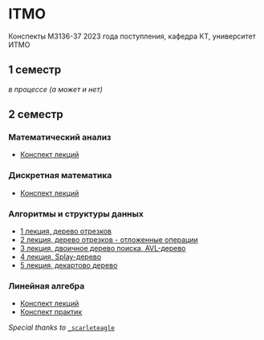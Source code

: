 # ITMO
Конспекты M3136-37 2023 года поступления, кафедра КТ, университет ИТМО
## 1 семестр
_в процессе (а может и нет)_
## 2 семестр
### Математический анализ
- [Конспект лекций](https://github.com/imkochelorov/ITMO/blob/main/notes/calculus/s2/main.pdf)
### Дискретная математика
- [Конспект лекций](https://github.com/imkochelorov/ITMO/blob/main/notes/discrete-math/s2/main.pdf)
### Алгоритмы и структуры данных
- [1 лекция, дерево отрезков](https://github.com/imkochelorov/ITMO/blob/main/notes/algorithms/s2/l1.pdf)
- [2 лекция, дерево отрезков - отложенные операции](https://github.com/ikochelorov/ITMO/blob/main/notes/algorithms/s2/l2.pdf)
- [3 лекция, двоичное дерево поиска, AVL-дерево](https://github.com/ikochelorov/ITMO/blob/main/notes/algorithms/s2/l3.pdf)
- [4 лекция, Splay-дерево](https://github.com/ikochelorov/ITMO/blob/main/notes/algorithms/s2/l4.pdf)
- [5 лекция, декартово дерево](https://github.com/ikochelorov/ITMO/blob/main/notes/algorithms/s2/l5.pdf)
### Линейная алгебра
- [Конспект лекций](https://github.com/imkochelorov/ITMO/blob/main/notes/linear-algebra/s2/main.pdf)
- [Конспект практик](https://github.com/imkochelorov/ITMO/blob/main/notes/linear-algebra/s2/practice.pdf)

_Special thanks to_ [`_scarleteagle`](https://t.me/WeComeForWar)
